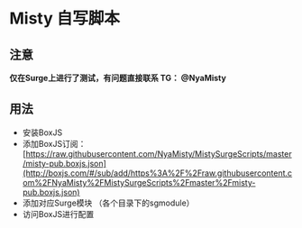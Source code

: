 # Misty 自写脚本

## 注意

**仅在Surge上进行了测试，有问题直接联系 TG： @NyaMisty**

## 用法

- 安装BoxJS
- 添加BoxJS订阅：[https://raw.githubusercontent.com/NyaMisty/MistySurgeScripts/master/misty-pub.boxjs.json](http://boxjs.com/#/sub/add/https%3A%2F%2Fraw.githubusercontent.com%2FNyaMisty%2FMistySurgeScripts%2Fmaster%2Fmisty-pub.boxjs.json)
- 添加对应Surge模块 （各个目录下的sgmodule）
- 访问BoxJS进行配置